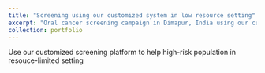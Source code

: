 ```yaml
---
title: "Screening using our customized system in low resource setting"
excerpt: "Oral cancer screening campaign in Dimapur, India using our customized system<br/><img src='/images/research1.png'>"
collection: portfolio
---
```


Use our customized screening platform to help high-risk population in resouce-limited setting

